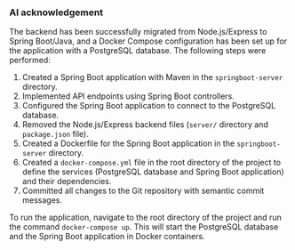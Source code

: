 ### AI acknowledgement

The backend has been successfully migrated from Node.js/Express to Spring Boot/Java, and a Docker Compose configuration has been set up for the application with a PostgreSQL database. The following steps were performed:

1.  Created a Spring Boot application with Maven in the `springboot-server` directory.
2.  Implemented API endpoints using Spring Boot controllers.
3.  Configured the Spring Boot application to connect to the PostgreSQL database.
4.  Removed the Node.js/Express backend files (`server/` directory and `package.json` file).
5.  Created a Dockerfile for the Spring Boot application in the `springboot-server` directory.
6.  Created a `docker-compose.yml` file in the root directory of the project to define the services (PostgreSQL database and Spring Boot application) and their dependencies.
7.  Committed all changes to the Git repository with semantic commit messages.

To run the application, navigate to the root directory of the project and run the command `docker-compose up`. This will start the PostgreSQL database and the Spring Boot application in Docker containers.
